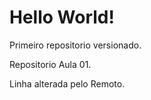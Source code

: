 # Hello World!
 Primeiro repositorio versionado.

 Repositorio Aula 01.
 
 Linha alterada pelo Remoto.
